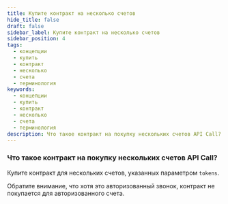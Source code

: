 ```yaml
---
title: Купите контракт на несколько счетов
hide_title: false
draft: false
sidebar_label: Купите контракт на несколько счетов
sidebar_position: 4
tags:
  - концепции
  - купить
  - контракт
  - несколько
  - счета
  - терминология
keywords:
  - концепции
  - купить
  - контракт
  - несколько
  - счета
  - терминология
description: Что такое контракт на покупку нескольких счетов API Call?
---
```


### Что такое контракт на покупку нескольких счетов API Call?

Купите контракт для нескольких счетов, указанных параметром `tokens`.

Обратите внимание, что хотя это авторизованный звонок, контракт не покупается для авторизованного счета.
